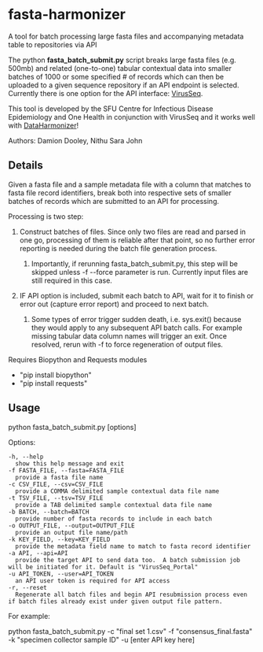 # fasta-harmonizer
A tool for batch processing large fasta files and accompanying metadata table to repositories via API

The python **fasta_batch_submit.py** script breaks large fasta files (e.g. 500mb) and related (one-to-one) tabular contextual data into smaller batches of 1000 or some specified # of records which can then be uploaded to a given sequence repository if an API endpoint is selected.  Currently there is one option for the API interface: [VirusSeq](https://virusseq-dataportal.ca/). 

This tool is developed by the SFU Centre for Infectious Disease Epidemiology and One Health in conjunction with VirusSeq and it works well with [DataHarmonizer](https://github.com/Public-Health-Bioinformatics/DataHarmonizer)!

Authors: Damion Dooley, Nithu Sara John

## Details 

Given a fasta file and a sample metadata file with a column that matches to fasta file record identifiers, break both into respective sets of smaller batches of records which are submitted to an API for processing.

Processing is two step: 

1) Construct batches of files. Since only two files are read and parsed in one go,
processing of them is reliable after that point, so no further error reporting
is needed during the batch file generation process.
   1) Importantly, if rerunning fasta_batch_submit.py, this step will be skipped unless -f --force parameter is run.  Currently input files are still required in this case.

1) IF API option is included, submit each batch to API, wait for it to finish
or error out (capture error report) and proceed to next batch. 
   1) Some types of error trigger sudden death, i.e. sys.exit() because they would apply to any subsequent API batch calls.  For example missing tabular data column names will trigger an exit. Once resolved, rerun with -f to force regeneration of output files.

Requires Biopython and Requests modules

- "pip install biopython"
- "pip install requests"

## Usage
python fasta_batch_submit.py [options]

Options:

    -h, --help
      show this help message and exit
    -f FASTA_FILE, --fasta=FASTA_FILE
      provide a fasta file name
    -c CSV_FILE, --csv=CSV_FILE
      provide a COMMA delimited sample contextual data file name
    -t TSV_FILE, --tsv=TSV_FILE
      provide a TAB delimited sample contextual data file name
    -b BATCH, --batch=BATCH
      provide number of fasta records to include in each batch
    -o OUTPUT_FILE, --output=OUTPUT_FILE
      provide an output file name/path
    -k KEY_FIELD, --key=KEY_FIELD
      provide the metadata field name to match to fasta record identifier
    -a API, --api=API     
      provide the target API to send data too.  A batch submission job will be initiated for it. Default is "VirusSeq_Portal"
    -u API_TOKEN, --user=API_TOKEN
      an API user token is required for API access
    -r, --reset
      Regenerate all batch files and begin API resubmission process even if batch files already exist under given output file pattern.
                        
For example:

python fasta_batch_submit.py -c "final set 1.csv" -f "consensus_final.fasta" -k "specimen collector sample ID" -u [enter API key here]


